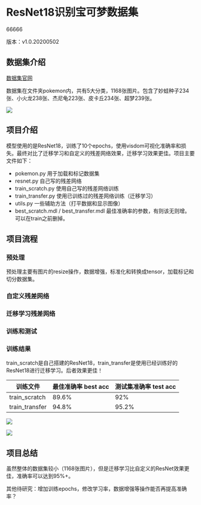# ResNet18识别宝可梦数据集

66666

版本：v1.0.20200502

## 数据集介绍

[数据集官网](https://www.pyimagesearch.com/2018/04/16/keras-and-convolutional-neural-networks-cnns/)

数据集在文件夹pokemon内，共有5大分类，1168张图片。包含了妙蛙种子234张、小火龙238张、杰尼龟223张、皮卡丘234张、超梦239张。

![](https://upload-images.jianshu.io/upload_images/19723859-8cd090015c847719.png?imageMogr2/auto-orient/strip%7CimageView2/2/w/1240)

## 项目介绍

模型使用的是ResNet18，训练了10个epochs，使用visdom可视化准确率和损失。最终对比了迁移学习和自定义的残差网络效果，迁移学习效果更佳。项目主要文件如下：

- pokemon.py 用于加载和标记数据集
- resnet.py 自己写的残差网络
- train_scratch.py 使用自己写的残差网络训练
- train_transfer.py 使用已训练过的残差网络训练（迁移学习）
- utils.py 一些辅助方法（打平数据和显示图像）
- best_scratch.mdl / best_transfer.mdl 最佳准确率的参数，有则该无则增。可以在train之前删掉。

## 项目流程

### 预处理

预处理主要有图片的resize操作，数据增强，标准化和转换成tensor，加载标记和切分数据集。

### 自定义残差网络

### 迁移学习残差网络

### 训练和测试

### 训练结果

train_scratch是自己搭建的ResNet18，train_transfer是使用已经训练好的ResNet18进行迁移学习。后者效果更佳！

| 训练文件       | 最佳准确率 best acc | 测试集准确率 test acc |
| -------------- | ------------------- | --------------------- |
| train_scratch  | 89.6%               | 92%                   |
| train_transfer | 94.8%               | 95.2%                 |

![](https://upload-images.jianshu.io/upload_images/19723859-9b6c3e2d101f38a7.png?imageMogr2/auto-orient/strip%7CimageView2/2/w/1240)

![](https://upload-images.jianshu.io/upload_images/19723859-7faa95df19e96fe0.png?imageMogr2/auto-orient/strip%7CimageView2/2/w/1240)

## 项目总结

虽然整体的数据集较小（1168张图片），但是迁移学习比自定义的ResNet效果更佳，准确率可以达到95%+。

其他待研究：增加训练epochs，修改学习率，数据增强等操作能否再提高准确率？